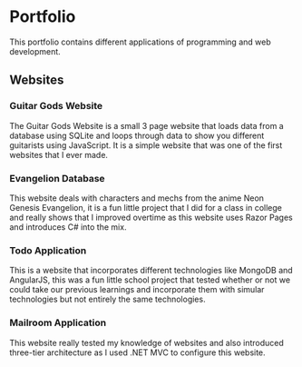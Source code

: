 # Portfolio
This portfolio contains different applications of programming and web development.
## Websites
### Guitar Gods Website
The Guitar Gods Website is a small 3 page website that loads data from a database using SQLite and loops through data to show you different guitarists using JavaScript.
It is a simple website that was one of the first websites that I ever made.
### Evangelion Database
This website deals with characters and mechs from the anime Neon Genesis Evangelion, it is a fun little project that I did for a class in college and really shows that I improved overtime as this website uses Razor Pages and introduces C# into the mix.
### Todo Application
This is a website that incorporates different technologies like MongoDB and AngularJS, this was a fun little school project that tested whether or not we could take our previous learnings and incorporate them with simular technologies but not entirely the same technologies.
### Mailroom Application
This website really tested my knowledge of websites and also introduced three-tier architecture as I used .NET MVC to configure this website.
